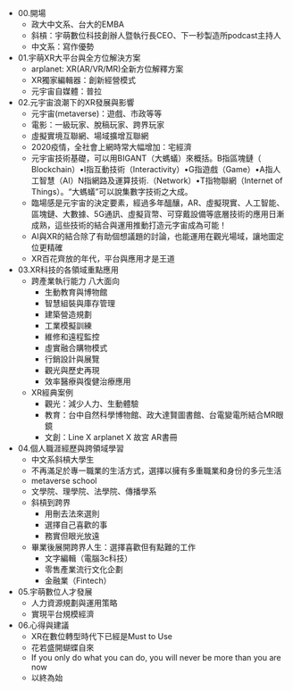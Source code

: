 * 00.開場
	* 政大中文系、台大的EMBA
	* 斜槓：宇萌數位科技創辦人暨執行長CEO、下一秒製造所podcast主持人
	* 中文系：寫作優勢
* 01.宇萌XR大平台與全方位解決方案
	* arplanet: XR(AR/VR/MR)全新方位解釋方案
	* XR獨家編輯器：創新經營模式
	* 元宇宙自媒體：普拉
* 02.元宇宙浪潮下的XR發展與影響
	* 元宇宙(metaverse)：遊戲、市政等等
	* 電影：一級玩家、脫稿玩家、跨界玩家
	* 虛擬實境互聯網、場域擴增互聯網
	* 2020疫情，全社會上網時常大幅增加：宅經濟
	* 元宇宙技術基礎，可以用BIGANT（大螞蟻）來概括。B指區塊鏈（ Blockchain）•I指互動技術（Interactivity）•G指遊戲（Game）•A指人工智慧（AI）N指網路及運算技術.（Network）•T指物聯網（Internet of Things）。“大螞蟻”可以說集數字技術之大成。
	* 臨場感是元宇宙的決定要素，經過多年醞釀，AR、虛擬現實、人工智能、區塊鏈、大數據、5G通訊、虛擬貨幣、可穿戴設備等底層技術的應用日漸成熟，這些技術的結合與運用推動打造元字宙成為可能！
	* AI與XR的結合除了有助個想議題的討論，也能運用在觀光場域，讓地圖定位更精確
	* XR百花齊放的年代，平台與應用才是王道
* 03.XR科技的各領域重點應用
	* 跨產業執行能力 八大面向
		* 生動教育與博物館
		* 智慧組裝與庫存管理
		* 建築營造規劃
		* 工業模擬訓練
		* 維修和遠程監控
		* 虛實融合購物模式
		* 行銷設計與展覽
		* 觀光與歷史再現
		* 效率醫療與復健治療應用
	* XR經典案例
		* 觀光：減少人力、生動體驗
		* 教育：台中自然科學博物館、政大達賢圖書館、台電變電所結合MR眼鏡
		* 文創：Line X arplanet X 故宮 AR書冊
* 04.個人職涯經歷與跨領域學習
	* 中文系斜槓大學生
	* 不再滿足於專一職業的生活方式，選擇以擁有多重職業和身份的多元生活
	* metaverse school
	* 文學院、理學院、法學院、傳播學系
	* 斜槓到跨界
		* 用刪去法來選則
		* 選擇自己喜歡的事
		* 務實但眼光放遠
	* 畢業後展開跨界人生：選擇喜歡但有點難的工作
		* 文字編輯（電腦3c科技）
		* 零售產業流行文化企劃
		* 金融業（Fintech）
* 05.宇萌數位人才發展
	* 人力資源規劃與運用策略
	* 實現平台規模經濟
* 06.心得與建議
	* XR在數位轉型時代下已經是Must to Use
	* 花若盛開蝴蝶自來
	* If you only do what you can do, you will never be more than you are now
	* 以終為始
